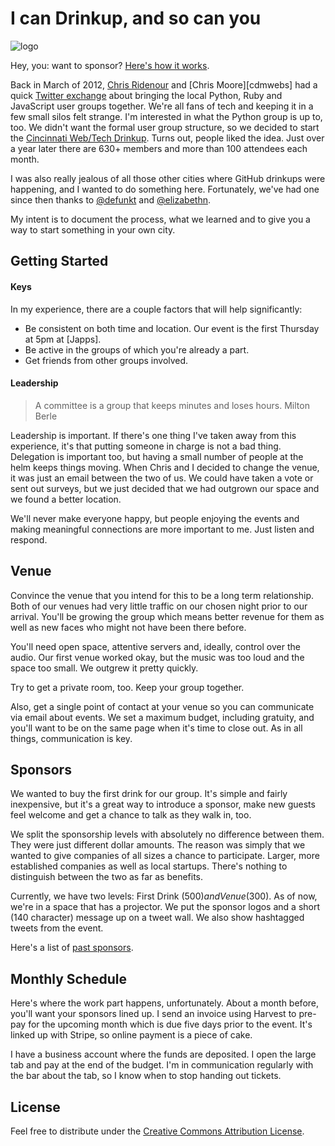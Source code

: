 # I can Drinkup, and so can you

![logo](https://raw.github.com/qcmerge/drinkup/master/logo/qcmerge-drinkup.png)

Hey, you: want to sponsor? [Here's how it works](sponsorship.md).

Back in March of 2012, [Chris Ridenour][cridenour] and [Chris Moore][cdmwebs] had a quick 
[Twitter exchange][tweet] about bringing the local Python, Ruby and JavaScript user groups 
together. We're all fans of tech and keeping it in a few small silos felt strange. I'm interested 
in what the Python group is up to, too. We didn't want the formal user group structure, so we 
decided to start the [Cincinnati Web/Tech Drinkup][drinkup]. Turns out, people liked the idea. 
Just over a year later there are 630+ members and more than 100 attendees each month.

I was also really jealous of all those other cities where GitHub drinkups were happening, and
I wanted to do something here. Fortunately, we've had one since then thanks to
[@defunkt][defunkt] and [@elizabethn][elizabethn].

My intent is to document the process, what we learned and to give you a way to start something
in your own city.

## Getting Started

#### Keys

In my experience, there are a couple factors that will help significantly:

* Be consistent on both time and location. Our event is the first Thursday at 5pm at [Japps].
* Be active in the groups of which you're already a part.
* Get friends from other groups involved.

#### Leadership

> A committee is a group that keeps minutes and loses hours.
  Milton Berle

Leadership is important. If there's one thing I've taken away from this experience, it's that
putting someone in charge is not a bad thing. Delegation is important too, but having a small
number of people at the helm keeps things moving. When Chris and I decided to change the venue,
it was just an email between the two of us. We could have taken a vote or sent out surveys, but
we just decided that we had outgrown our space and we found a better location.

We'll never make everyone happy, but people enjoying the events and making meaningful connections
are more important to me. Just listen and respond.

## Venue

Convince the venue that you intend for this to be a long term relationship. Both of our venues
had very little traffic on our chosen night prior to our arrival. You'll be growing the group
which means better revenue for them as well as new faces who might not have been there before.

You'll need open space, attentive servers and, ideally, control over the audio. Our first venue
worked okay, but the music was too loud and the space too small. We outgrew it pretty quickly.

Try to get a private room, too. Keep your group together.

Also, get a single point of contact at your venue so you can communicate via email about events.
We set a maximum budget, including gratuity, and you'll want to be on the same page when it's
time to close out. As in all things, communication is key.

## Sponsors

We wanted to buy the first drink for our group. It's simple and fairly inexpensive, but it's a
great way to introduce a sponsor, make new guests feel welcome and get a chance to talk as they
walk in, too.

We split the sponsorship levels with absolutely no difference between them. They were just 
different dollar amounts. The reason was simply that we wanted to give companies of all sizes a
chance to participate. Larger, more established companies as well as local startups. There's
nothing to distinguish between the two as far as benefits.

Currently, we have two levels: First Drink ($500) and Venue ($300). As of now, we're in a space
that has a projector. We put the sponsor logos and a short (140 character) message up on a 
tweet wall. We also show hashtagged tweets from the event.

Here's a list of [past sponsors](past_sponsors.md).

## Monthly Schedule

Here's where the work part happens, unfortunately. About a month before, you'll want your
sponsors lined up. I send an invoice using Harvest to pre-pay for the upcoming month which is 
due five days prior to the event. It's linked up with Stripe, so online payment is a piece
of cake.

I have a business account where the funds are deposited. I open the large tab and pay at the 
end of the budget. I'm in communication regularly with the bar about the tab, so I know when to
stop handing out tickets.

## License

Feel free to distribute under the [Creative Commons Attribution License][cc].

[tweet]: https://twitter.com/cdmwebs/status/185829571394932736
[cridenour]: https://twitter.com/cridenour
[drinkup]: http://www.meetup.com/Cincinnati-Web-Tech-Drinkup/
[cc]: http://creativecommons.org/licenses/by/3.0/us/
[defunkt]: https://github.com/defunkt
[elizabethn]: https://github.com/ElizabethN

